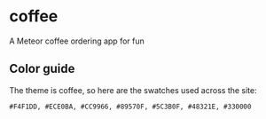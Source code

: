 # coffee

A Meteor coffee ordering app for fun

## Color guide

The theme is coffee, so here are the swatches used across the site:

```
#F4F1DD, #ECE0BA, #CC9966, #89570F, #5C3B0F, #48321E, #330000
```